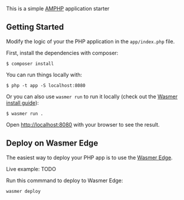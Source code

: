 This is a simple [AMPHP](https://amphp.org/amp) application starter

## Getting Started

Modify the logic of your the PHP application in the `app/index.php` file.

First, install the dependencies with composer:

```
$ composer install
```

You can run things locally with:

```
$ php -t app -S localhost:8080
```

Or you can also use `wasmer run` to run it locally (check out the [Wasmer install guide](https://docs.wasmer.io/install)):

```console
$ wasmer run .
```

Open [http://localhost:8080](http://localhost:8080) with your browser to see the result.


## Deploy on Wasmer Edge

The easiest way to deploy your PHP app is to use the [Wasmer Edge](https://wasmer.io/products/edge).

Live example: TODO

Run this commmand to deploy to Wasmer Edge:

```bash
wasmer deploy
```
